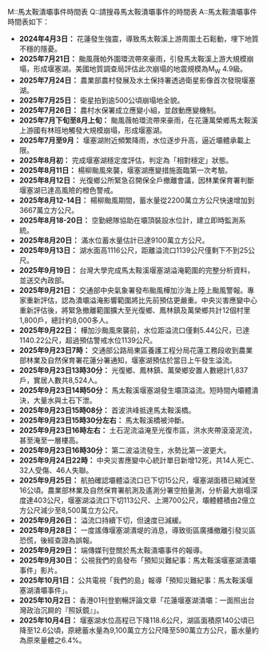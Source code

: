 M::馬太鞍潰壩事件時間表
Q::請搜尋馬太鞍潰壩事件的時間表
A::馬太鞍潰壩事件時間表如下：

*   **2024年4月3日：** 花蓮發生強震，導致馬太鞍溪上游周圍土石鬆動，埋下地質不穩的隱憂。
*   **2025年7月21日：** 颱風薇帕外圍環流帶來豪雨，引發馬太鞍溪上游大規模崩塌，形成堰塞湖。美國地質調查局評估此次崩塌的地震規模為M<sub>W</sub> 4.9級。
*   **2025年7月24日：** 農業部農村發展及水土保持署透過衛星影像首次發現堰塞湖。
*   **2025年7月25日：** 衛星拍到逾500公頃崩塌地全貌。
*   **2025年7月26日：** 農村水保署成立應變小組，並啟動應變機制。
*   **2025年7月下旬至8月上旬：** 颱風薇帕環流帶來豪雨，在花蓮萬榮鄉馬太鞍溪上游國有林班地觸發大規模崩塌，形成堰塞湖。
*   **2025年7月至9月：** 堰塞湖附近頻繁降雨，水位逐步升高，逼近壩體承載上限。
*   **2025年8月初：** 完成堰塞湖穩定度評估，判定為「相對穩定」狀態。
*   **2025年8月11日：** 楊柳颱風來襲，堰塞湖應變措施面臨第一次考驗。
*   **2025年8月12日：** 光復鄉公所緊急召開保全戶撤離會議，因林業保育署判斷堰塞湖已達高風險的橙色警戒。
*   **2025年8月12-14日：** 楊柳颱風期間，蓄水量從2200萬立方公尺快速增加到3667萬立方公尺。
*   **2025年8月18-20日：** 空勤總隊協助在壩頂裝設水位計，建立即時監測系統。
*   **2025年8月20日：** 滿水位蓄水量估計已達9100萬立方公尺。
*   **2025年9月13日：** 湖水面高1116公尺，距離溢流口1139公尺僅剩下不到25公尺。
*   **2025年9月19日：** 台灣大學完成馬太鞍溪堰塞湖溢淹範圍的完整分析資料，並送交內政部。
*   **2025年9月21日：** 交通部中央氣象署發布颱風樺加沙海上陸上颱風警報。專家重新評估，認為潰壩溢淹影響範圍將比先前預估更嚴重。中央災害應變中心重新評估後，將緊急撤離範圍擴大至光復鄉、鳳林鎮及萬榮鄉共計12個村里1,800戶，總計約8,000多人。
*   **2025年9月22日：** 樺加沙颱風來襲前，水位距溢流口僅剩5.44公尺，已達1140.22公尺，超過預估警戒水位1139公尺。
*   **2025年9月23日7時：** 交通部公路局東區養護工程分局花蓮工務段收到農業部林業及自然保育署花蓮分署通知，堰塞湖預估於當日上午發生溢流。
*   **2025年9月23日13時30分：** 光復鄉、鳳林鎮、萬榮鄉安置人數總計1,837戶，實居人數共8,524人。
*   **2025年9月23日14時50分：** 馬太鞍溪堰塞湖發生壩頂溢流。短時間內壩體潰決，大量水與土石下泄。
*   **2025年9月23日15時08分：** 首波洪峰抵達馬太鞍溪橋。
*   **2025年9月23日15時30分左右：** 馬太鞍溪橋被沖斷。
*   **2025年9月23日16時左右：** 土石泥流溢淹至光復市區，洪水夾帶滾滾泥流，甚至淹至一層樓高。
*   **2025年9月23日16時30分：** 第二波溢流發生，水勢比第一波更大。
*   **2025年9月24日22時：** 中央災害應變中心統計單日新增12死，共14人死亡、32人受傷、46人失聯。
*   **2025年9月25日：** 航拍確認壩體溢流口已下切15公尺，堰塞湖面積已縮減至16公頃。農業部林業及自然保育署航測及遙測分署空拍量測，分析最大崩塌深度達403公尺，堰塞湖溢流口下切113公尺、上溯700公尺，壩體體積由2億立方公尺減少至8,500萬立方公尺。
*   **2025年9月26日：** 溢流口持續下切，但速度已減緩。
*   **2025年9月28日：** 一度謠傳堰塞湖潰堤的消息，導致街區廣播撤離引發災區恐慌，後經查證為誤報。
*   **2025年9月29日：** 端傳媒刊登關於馬太鞍潰壩事件的報導。
*   **2025年9月30日：** 公視我們的島發布「預知災難紀事：馬太鞍溪堰塞湖潰壩事件」影片。
*   **2025年10月1日：** 公共電視「我們的島」報導「預知災難紀事：馬太鞍溪堰塞湖潰壩事件」。
*   **2025年10月2日：** 香港01刊登劉暢評論文章「花蓮堰塞湖潰壩：一面照出台灣政治沉屙的『照妖鏡』」。
*   **2025年10月4日：** 堰塞湖水位高程已下降118.6公尺，湖區面積原140公頃已降至12.6公頃，原總蓄水量為9,100萬立方公尺降至590萬立方公尺，蓄水量約為原來量體之6.4%。